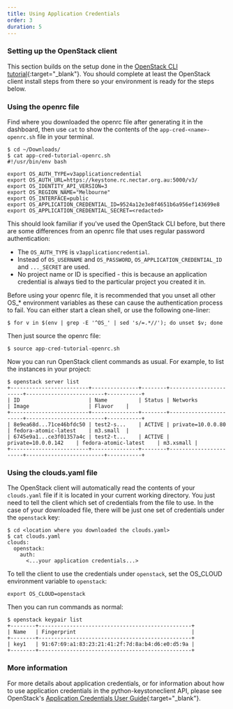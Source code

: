 ```yaml
---
title: Using Application Credentials
order: 3
duration: 5
---
```


### Setting up the OpenStack client

This section builds on the setup done in the [OpenStack CLI tutorial]({{site.baseurl}}/openstack-cli/){:target="_blank"}.
You should complete at least the OpenStack client install steps from there so your
environment is ready for the steps below.

### Using the openrc file

Find where you downloaded the openrc file after generating it in the dashboard,
then use `cat` to show the contents of the `app-cred-<name>-openrc.sh` file in
your terminal.

```
$ cd ~/Downloads/
$ cat app-cred-tutorial-openrc.sh
#!/usr/bin/env bash

export OS_AUTH_TYPE=v3applicationcredential
export OS_AUTH_URL=https://keystone.rc.nectar.org.au:5000/v3/
export OS_IDENTITY_API_VERSION=3
export OS_REGION_NAME="Melbourne"
export OS_INTERFACE=public
export OS_APPLICATION_CREDENTIAL_ID=9524a12e3e8f4651b6a956ef143699e8
export OS_APPLICATION_CREDENTIAL_SECRET=<redacted>
```

This should look familiar if you've used the OpenStack CLI before, but there are
some differences from an openrc file that uses regular password authentication:

- The `OS_AUTH_TYPE` is `v3applicationcredential`.
- Instead of `OS_USERNAME` and `OS_PASSWORD`, `OS_APPLICATION_CREDENTIAL_ID` and `..._SECRET` are used.
- No project name or ID is specified - this is because an application credential is always tied to
  the particular project you created it in.

Before using your openrc file, it is recommended that you unset all other OS_* environment variables as these
can cause the authentication process to fail. You can either start a clean shell, or use the following one-liner:

```
$ for v in $(env | grep -E '^OS_' | sed 's/=.*//'); do unset $v; done
```

Then just source the openrc file:

```
$ source app-cred-tutorial-openrc.sh
```

Now you can run OpenStack client commands as usual. For example, to list the instances in your project:

```
$ openstack server list
+-------------------------+---------------+--------+-----------------------+-------------------------+-----------+
| ID                      | Name          | Status | Networks              | Image                   | Flavor    |
+-------------------------+---------------+--------+-----------------------+-------------------------+-----------+
| 8e9ea68d...71ce46bfdc50 | test2-s...    | ACTIVE | private=10.0.0.80     | fedora-atomic-latest    | m3.small  |
| 6745e9a1...ce3f01357a4c | test2-t...    | ACTIVE | private=10.0.0.142    | fedora-atomic-latest    | m3.xsmall |
+-------------------------+---------------+--------+-----------------------+-------------------------+-----------+
```


### Using the clouds.yaml file

The OpenStack client will automatically read the contents of your `clouds.yaml` file if it is located in your current working directory. You just need to tell the client which set of credentials from the file to use. In the case of your downloaded file, there will be just one set of credentials under the `openstack` key:

```
$ cd <location where you downloaded the clouds.yaml>
$ cat clouds.yaml
clouds:
  openstack:
    auth:
      <...your application credentials...>
```

To tell the client to use the credentials under `openstack`, set the OS_CLOUD environment variable to `openstack`:

```
export OS_CLOUD=openstack
```

Then you can run commands as normal:

```
$ openstack keypair list
+--------+-------------------------------------------------+
| Name   | Fingerprint                                     |
+--------+-------------------------------------------------+
| key1   | 91:67:69:a1:83:23:21:41:2f:7d:8a:b4:d6:e0:d5:9a |
+--------+-------------------------------------------------+
```


### More information

For more details about application credentials, or for information about how to use application credentials in the python-keystoneclient API, please see OpenStack's [Application Credentials User Guide](https://docs.openstack.org/keystone/train/user/application_credentials.html){:target="_blank"}.
